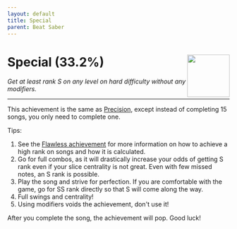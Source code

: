```yaml
---
layout: default
title: Special
parent: Beat Saber
---
```


# Special (33.2%) <img style="float: right;" src="https://cdn.cloudflare.steamstatic.com/steamcommunity/public/images/apps/620980/f005c82f4be0b1385a9d6e4eac84d92d5d7fd85c.jpg" width="96" height="96">

_Get at least rank S on any level on hard difficulty without any modifiers._

***

This achievement is the same as [Precision](Precision.md), except instead of completing 15 songs, you only need to complete one.

Tips:
1. See the [Flawless achievement](Flawless.md) for more information on how to achieve a high rank on songs and how it is calculated.
2. Go for full combos, as it will drastically increase your odds of getting S rank even if your slice centrality is not great. Even with few missed notes, an S rank is possible.
3. Play the song and strive for perfection. If you are comfortable with the game, go for SS rank directly so that S will come along the way.
4. Full swings and centrality!
5. Using modifiers voids the achievement, don't use it!

After you complete the song, the achievement will pop. Good luck!